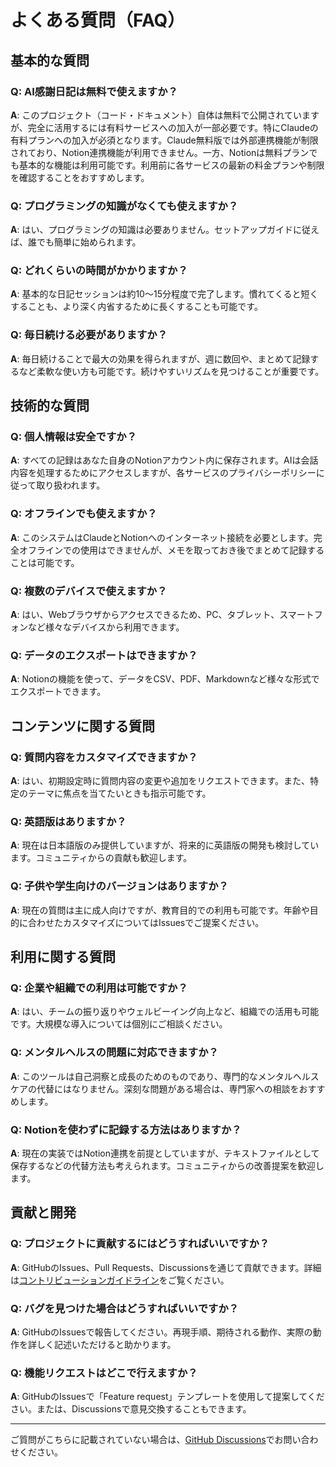 # よくある質問（FAQ）

## 基本的な質問

### Q: AI感謝日記は無料で使えますか？
**A**: このプロジェクト（コード・ドキュメント）自体は無料で公開されていますが、完全に活用するには有料サービスへの加入が一部必要です。特にClaudeの有料プランへの加入が必須となります。Claude無料版では外部連携機能が制限されており、Notion連携機能が利用できません。一方、Notionは無料プランでも基本的な機能は利用可能です。利用前に各サービスの最新の料金プランや制限を確認することをおすすめします。

### Q: プログラミングの知識がなくても使えますか？
**A**: はい、プログラミングの知識は必要ありません。セットアップガイドに従えば、誰でも簡単に始められます。

### Q: どれくらいの時間がかかりますか？
**A**: 基本的な日記セッションは約10〜15分程度で完了します。慣れてくると短くすることも、より深く内省するために長くすることも可能です。

### Q: 毎日続ける必要がありますか？
**A**: 毎日続けることで最大の効果を得られますが、週に数回や、まとめて記録するなど柔軟な使い方も可能です。続けやすいリズムを見つけることが重要です。

## 技術的な質問

### Q: 個人情報は安全ですか？
**A**: すべての記録はあなた自身のNotionアカウント内に保存されます。AIは会話内容を処理するためにアクセスしますが、各サービスのプライバシーポリシーに従って取り扱われます。

### Q: オフラインでも使えますか？
**A**: このシステムはClaudeとNotionへのインターネット接続を必要とします。完全オフラインでの使用はできませんが、メモを取っておき後でまとめて記録することは可能です。

### Q: 複数のデバイスで使えますか？
**A**: はい、Webブラウザからアクセスできるため、PC、タブレット、スマートフォンなど様々なデバイスから利用できます。

### Q: データのエクスポートはできますか？
**A**: Notionの機能を使って、データをCSV、PDF、Markdownなど様々な形式でエクスポートできます。

## コンテンツに関する質問

### Q: 質問内容をカスタマイズできますか？
**A**: はい、初期設定時に質問内容の変更や追加をリクエストできます。また、特定のテーマに焦点を当てたいときも指示可能です。

### Q: 英語版はありますか？
**A**: 現在は日本語版のみ提供していますが、将来的に英語版の開発も検討しています。コミュニティからの貢献も歓迎します。

### Q: 子供や学生向けのバージョンはありますか？
**A**: 現在の質問は主に成人向けですが、教育目的での利用も可能です。年齢や目的に合わせたカスタマイズについてはIssuesでご提案ください。

## 利用に関する質問

### Q: 企業や組織での利用は可能ですか？
**A**: はい、チームの振り返りやウェルビーイング向上など、組織での活用も可能です。大規模な導入については個別にご相談ください。

### Q: メンタルヘルスの問題に対応できますか？
**A**: このツールは自己洞察と成長のためのものであり、専門的なメンタルヘルスケアの代替にはなりません。深刻な問題がある場合は、専門家への相談をおすすめします。

### Q: Notionを使わずに記録する方法はありますか？
**A**: 現在の実装ではNotion連携を前提としていますが、テキストファイルとして保存するなどの代替方法も考えられます。コミュニティからの改善提案を歓迎します。

## 貢献と開発

### Q: プロジェクトに貢献するにはどうすればいいですか？
**A**: GitHubのIssues、Pull Requests、Discussionsを通じて貢献できます。詳細は[コントリビューションガイドライン](CONTRIBUTING.md)をご覧ください。

### Q: バグを見つけた場合はどうすればいいですか？
**A**: GitHubのIssuesで報告してください。再現手順、期待される動作、実際の動作を詳しく記述いただけると助かります。

### Q: 機能リクエストはどこで行えますか？
**A**: GitHubのIssuesで「Feature request」テンプレートを使用して提案してください。または、Discussionsで意見交換することもできます。

---

ご質問がこちらに記載されていない場合は、[GitHub Discussions](https://github.com/yourusername/ai-gratitude-journal/discussions/categories/q-a)でお問い合わせください。
